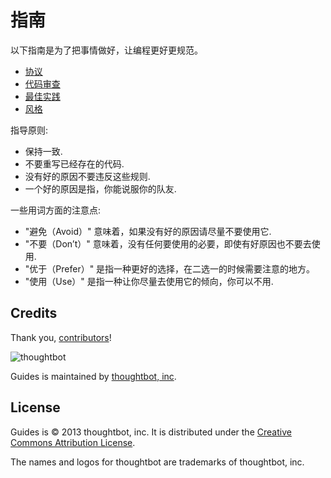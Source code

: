 指南
======

以下指南是为了把事情做好，让编程更好更规范。

* [协议](/protocol)
* [代码审查](/code-review)
* [最佳实践](/best-practices)
* [风格](/style)

指导原则:

* 保持一致.
* 不要重写已经存在的代码.
* 没有好的原因不要违反这些规则.
* 一个好的原因是指，你能说服你的队友.

一些用词方面的注意点:

* "避免（Avoid）" 意味着，如果没有好的原因请尽量不要使用它.
* "不要（Don’t）" 意味着，没有任何要使用的必要，即使有好原因也不要去使用.
* "优于（Prefer）" 是指一种更好的选择，在二选一的时候需要注意的地方。
* "使用（Use）" 是指一种让你尽量去使用它的倾向，你可以不用.

Credits
-------

Thank you, [contributors](https://github.com/thoughtbot/guides/graphs/contributors)!

![thoughtbot](http://thoughtbot.com/images/tm/logo.png)

Guides is maintained by [thoughtbot, inc](http://thoughtbot.com/community).

License
-------

Guides is © 2013 thoughtbot, inc. It is distributed under the [Creative Commons
Attribution License](http://creativecommons.org/licenses/by/3.0/).

The names and logos for thoughtbot are trademarks of thoughtbot, inc.
